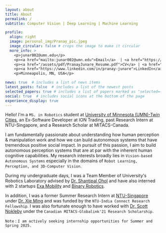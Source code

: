 ```yaml
---
layout: about
title: About
permalink: /
subtitle: Computer Vision | Deep Learning | Machine Learning

profile:
  align: right
  image: personal_img/Pranay_pic.jpeg
  image_circular: false # crops the image to make it circular
  more_info: >
    <p>junar002@umn.edu</p>
    <p><a href="mailto:junar002@umn.edu">Email</a>  | <a href="https://scholar.google.com/citations?user=38XpwpkAAAAJ&hl">Google Scholar</a> </p> <br/>
    <p><a href="/assets/pdf/PranayJunare_Resume.pdf">CV</a> | <a href="https://github.com/pranay-junare">Github</a> | </p>
    <p><a href="https://www.linkedin.com/in/pranay-junare">LinkedIn</a></p> <br/>
    <p>Minneapolis, MN, USA</p>

news: true  # includes a list of news items
latest_posts: false  # includes a list of the newest posts
selected_papers: true # includes a list of papers marked as "selected={true}"
social: true  # includes social icons at the bottom of the page
experience_display: true
---
```


Hello! I'm a `MS. in Robotics` student at [University of Minnesota (UMN)-Twin Cities](https://cse.umn.edu/mnri), an Ex-Software Developer at ION Trading, past Research Intern at NTU-Singapore, and a Research Scholar at MITACS-Canada.

I am fundamentally passionate about understanding how human perception & manipulation work and how we can build autonomous systems that have tremendous positive social impact. In pursuit of this passion, I aim to build autonomous perception systems that are at par with the inherent human cognitive capabilities. My research interests broadly lies in `Vision-based Autonomous Systems` especially in the domains of `Robot Learning, Perception, and 3D-Computer Vision`.

During my undergraduate days, I was a Team Member of University's Robotics Laboratory advised by [Dr. Shantipal Ohol](https://www.coep.org.in/mycoep/ssomechcoepacin) and have also interned with 2 startups [Exa Mobility](https://www.exa-mobility.com/) and [Binary Robotics](https://www.binaryrobotics.in/).


In addition, I was a former Summer Research Intern at [NTU-Singapore](https://www.ntu.edu.sg/) under [Dr. Xie Ming](https://dr.ntu.edu.sg/cris/rp/rp00965) and was funded by the `NTU-India Connect Research Fellowship`. I was also fortunate enough to have worked with [Dr. Scott Nokleby](https://ontariotechu.ca/experts/feas/scott-nokleby.php) under the `Canadian MITACS-Globalink'21 Research Scholarship`. 


`Note` : `I am actively seeking internship opportunities for Summer and Spring 2025.`
